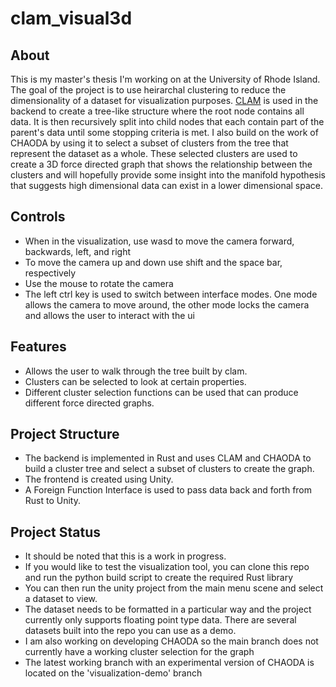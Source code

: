 # clam_visual3d
## About
This is my master's thesis I'm working on at the University of Rhode Island. The goal of the project is to use heirarchal clustering to reduce the dimensionality of a dataset for visualization purposes. [CLAM](https://github.com/URI-ABD/clam) is used in the backend to create a tree-like structure where the root node contains all data. It is then recursively split into child nodes that each contain part of the parent's data until some stopping criteria is met. I also build on the work of CHAODA by using it to select a subset of clusters from the tree that represent the dataset as a whole. These selected clusters are used to create a 3D force directed graph that shows the relationship between the clusters and will hopefully provide some insight into the manifold hypothesis that suggests high dimensional data can exist in a lower dimensional space.

## Controls
- When in the visualization, use wasd to move the camera forward, backwards, left, and right
- To move the camera up and down use shift and the space bar, respectively
- Use the mouse to rotate the camera
- The left ctrl key is used to switch between interface modes. One mode allows the camera to move around, the other mode locks the camera and allows the user to interact with the ui

## Features
- Allows the user to walk through the tree built by clam.
- Clusters can be selected to look at certain properties.
- Different cluster selection functions can be used that can produce different force directed graphs.

## Project Structure
- The backend is implemented in Rust and uses CLAM and CHAODA to build a cluster tree and select a subset of clusters to create the graph.
- The frontend is created using Unity.
- A Foreign Function Interface is used to pass data back and forth from Rust to Unity.

## Project Status
- It should be noted that this is a work in progress.
- If you would like to test the visualization tool, you can clone this repo and run the python build script to create the required Rust library
- You can then run the unity project from the main menu scene and select a dataset to view.
- The dataset needs to be formatted in a particular way and the project currently only supports floating point type data. There are several datasets built into the repo you can use as a demo.
- I am also working on developing CHAODA so the main branch does not currently have a working cluster selection for the graph
- The latest working branch with an experimental version of CHAODA is located on the 'visualization-demo' branch
